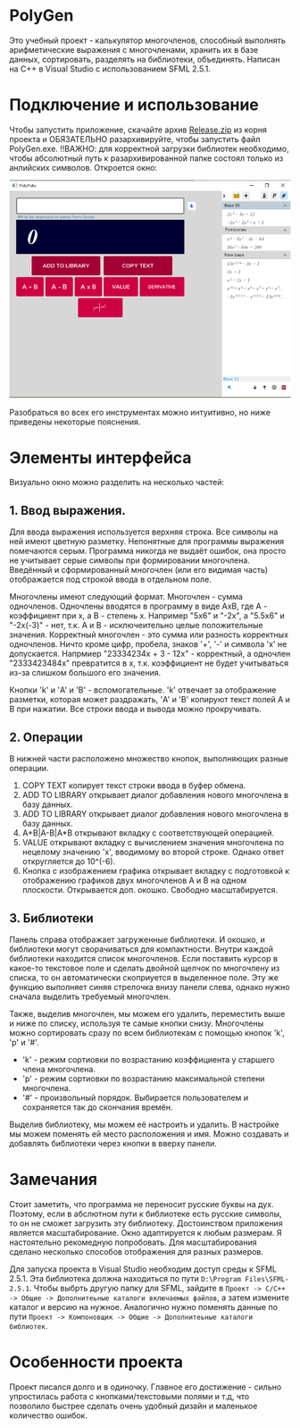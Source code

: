 # PolyGen
Это учебный проект - калькулятор многочленов, способный выполнять арифметические выражения с многочленами, хранить их в базе данных, сортировать, разделять на библиотеки, объединять. Написан на C++ в Visual Studio с использованием SFML 2.5.1.
# Подключение и использование
Чтобы запустить приложение, скачайте архив [Release.zip](https://github.com/KIrillPal/PolyGen/blob/main/Release.zip) из корня проекта и ОБЯЗАТЕЛЬНО разархивируйте, чтобы запустить файл PolyGen.exe. 
!!ВАЖНО: для корректной загрузки библиотек необходимо, чтобы абсолютный путь к разархивированной папке состоял только из анлийских символов. 
Откроется окно:

![all_window](https://github.com/KIrillPal/PolyGen/blob/main/README_Images/all_window.png)

Разобраться во всех его инструментах можно интуитивно, но ниже приведены некоторые пояснения. 
# Элементы интерфейса
Визуально окно можно разделить на несколько частей:
## 1. Ввод выражения.

Для ввода выражения используется верхняя строка. Все символы на ней имеют цветную разметку. Непонятные для программы выражения помечаются серым. Программа никогда не выдаёт ошибок, она просто не учитывает серые символы при формировании многочлена. Введённый и сформированный многочлен (или его видимая часть) отображается под строкой ввода в отдельном поле. 

Многочлены имеют следующий формат. Многочлен - сумма одночленов. Одночлены вводятся в программу в виде AxB, где A - коэффициент при x, а B - степень x. Например "5x6" и "-2x", а "5.5x6" и "-2x(-3)" - нет, т.к. A и B - исключеительно целые положительные значения. Корректный многочлен - это сумма или разность корректных одночленов. Ничто кроме цифр, пробела, знаков '+', '-' и символа 'x' не допускается. Напрмиер "23334234x + 3 - 12x" - корректный, а одночлен "2333423484x" превратится в x, т.к. коэффициент не будет учитываться из-за слишком большого его значения.

Кнопки 'k' и 'A' и 'B' - вспомогательные. 'k' отвечает за отображение разметки, которая может раздражать, 'A' и 'B' копируют текст полей A и B при нажатии. Все строки ввода и вывода можно прокручивать.

## 2. Операции
В нижней части расположено множество кнопок, выполняющих разные операции.
1. COPY TEXT копирует текст строки ввода в буфер обмена.
2. ADD TO LIBRARY открывает диалог добавления нового многочлена в базу данных.
3. ADD TO LIBRARY открывает диалог добавления нового многочлена в базу данных.
4. A+B|A-B|A\*B открывают вкладку с соответствующей операцией.
5. VALUE открывают вкладку с вычислением значения многочлена по нецелому значению 'x', вводимому во второй строке. Однако ответ откругляется до 10^(-6).
5. Кнопка с изображением графика открывает вкладку с подготовкой к отображению графиков двух многочленов A и B на одном плоскости. Открывается доп. окошко. Свободно масштабируется.

## 3. Библиотеки
Панель справа отображает загруженные библиотеки. И окошко, и библиотеки могут сворачиваться для компактности. Внутри каждой библиотеки находится список многочленов. Если поставить курсор в какое-то текстовое поле и сделать двойной щелчок по многочлену из списка, то он автоматически скоприуется в выделенное поле. Эту же функцию выполняет синяя стрелочка внизу панели слева, однако нужно сначала выделить требуемый многочлен.

Также, выделив многочлен, мы можем его удалить, переместить выше и ниже по списку, используя те самые кнопки снизу. Многочлены можно сортировать сразу по всем библиотекам с помощью кнопок 'k', 'p' и '#'.
- 'k' - режим сортиовки по возрастанию коэффициента у старшего члена многочлена.
- 'p' - режим сортиовки по возрастанию максимальной степени многочлена.
- '#' - произвольный порядок. Выбирается пользователем и сохраняется так до скончания времён.

Выделив библиотеку, мы можем её настроить и удалить. В настройке мы можем поменять ей место расположения и имя. Можно создавать и добавлять библиотеки через кнопки в вверху панели.

# Замечания
Стоит заметить, что программа не переносит русские буквы на дух. Поэтому, если в абслютном пути к библиотеке есть русские символы, то он не сможет загрузить эту библиотеку.
Достоинством приложения является масштабирование. Окно адаптируется к любым размерам. Я настоятельно рекомедную попробовать. Для масштабирования сделано несколько способов отображения для разных размеров.

Для запуска проекта в Visual Studio необходим доступ среды к SFML 2.5.1. Эта библиотека должна находиться по пути `D:\Program Files\SFML-2.5.1`. Чтобы выбрть другую папку для SFML, зайдите в `Проект -> C/C++ -> Общие -> Дополнитеьные каталоги включаемых файлов`, а затем измените каталог и версию на нужное. Аналогично нужно поменять данные по пути `Проект -> Компоновщик -> Общие -> Дополнитеьные каталоги библиотек`.

# Особенности проекта
Проект писался долго и в одиночку. Главное его достижение - сильно упростилась работа с кнопками/текстовыми полями и т.д, что позволило быстрее сделать очень удобный дизайн и маленькое количество ошибок.